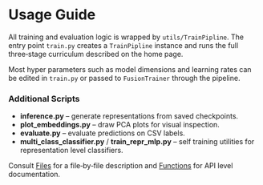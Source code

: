 # Usage Guide

All training and evaluation logic is wrapped by `utils/TrainPipline`. The entry point `train.py` creates a `TrainPipline` instance and runs the full three‑stage curriculum described on the home page.

Most hyper parameters such as model dimensions and learning rates can be edited in `train.py` or passed to `FusionTrainer` through the pipeline.

### Additional Scripts

* **inference.py** – generate representations from saved checkpoints.
* **plot_embeddings.py** – draw PCA plots for visual inspection.
* **evaluate.py** – evaluate predictions on CSV labels.
* **multi_class_classifier.py** / **train_repr_mlp.py** – self training utilities for representation level classifiers.

Consult [Files](usage/file.md) for a file‑by‑file description and [Functions](usage/function.md) for API level documentation.